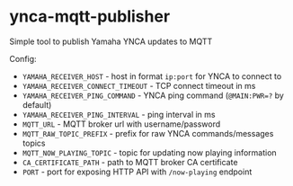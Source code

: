 # ynca-mqtt-publisher

Simple tool to publish Yamaha YNCA updates to MQTT

Config:
- `YAMAHA_RECEIVER_HOST` - host in format `ip:port` for YNCA to connect to
- `YAMAHA_RECEIVER_CONNECT_TIMEOUT` - TCP connect timeout in ms
- `YAMAHA_RECEIVER_PING_COMMAND` - YNCA ping command (`@MAIN:PWR=?` by default)
- `YAMAHA_RECEIVER_PING_INTERVAL` - ping interval in ms
- `MQTT_URL` - MQTT broker url with username/password
- `MQTT_RAW_TOPIC_PREFIX` - prefix for raw YNCA commands/messages topics
- `MQTT_NOW_PLAYING_TOPIC` - topic for updating now playing information
- `CA_CERTIFICATE_PATH` - path to MQTT broker CA certificate
- `PORT` - port for exposing HTTP API with `/now-playing` endpoint
